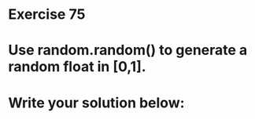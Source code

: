 # Exercise 75
# Use random.random() to generate a random float in [0,1].



# Write your solution below:
